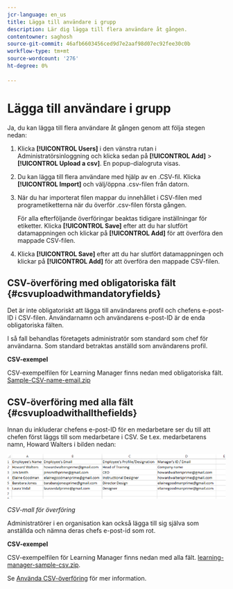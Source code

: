 ```yaml
---
jcr-language: en_us
title: Lägga till användare i grupp
description: Lär dig lägga till flera användare åt gången.
contentowner: saghosh
source-git-commit: 46afb6603456ced9d7e2aaf98d07ec92fee30c0b
workflow-type: tm+mt
source-wordcount: '276'
ht-degree: 0%

---
```




# Lägga till användare i grupp

Ja, du kan lägga till flera användare åt gången genom att följa stegen nedan:

1. Klicka **[!UICONTROL Users]** i den vänstra rutan i Administratörsinloggning och klicka sedan på **[!UICONTROL Add]** > **[!UICONTROL Upload a csv]**. En popup-dialogruta visas.

1. Du kan lägga till flera användare med hjälp av en .CSV-fil. Klicka **[!UICONTROL Import]** och välj/öppna .csv-filen från datorn.

1. När du har importerat filen mappar du innehållet i CSV-filen med programetiketterna när du överför .csv-filen första gången.

   För alla efterföljande överföringar beaktas tidigare inställningar för etiketter. Klicka **[!UICONTROL Save]** efter att du har slutfört datamappningen och klickar på **[!UICONTROL Add]** för att överföra den mappade CSV-filen.

1. Klicka **[!UICONTROL Save]** efter att du har slutfört datamappningen och klickar på **[!UICONTROL Add]** för att överföra den mappade CSV-filen.

## CSV-överföring med obligatoriska fält {#csvuploadwithmandatoryfields}

Det är inte obligatoriskt att lägga till användarens profil och chefens e-post-ID i CSV-filen. Användarnamn och användarens e-post-ID är de enda obligatoriska fälten.

I så fall behandlas företagets administratör som standard som chef för användarna. Som standard betraktas anställd som användarens profil.

**CSV-exempel**

CSV-exempelfilen för Learning Manager finns nedan med obligatoriska fält.
[Sample-CSV-name-email.zip](assets/sample-csv-name-email.zip)

## CSV-överföring med alla fält {#csvuploadwithallthefields}

Innan du inkluderar chefens e-post-ID för en medarbetare ser du till att chefen först läggs till som medarbetare i CSV. Se t.ex. medarbetarens namn, Howard Walters i bilden nedan:

![](assets/csv-example.png)

*CSV-mall för överföring*

Administratörer i en organisation kan också lägga till sig själva som anställda och nämna deras chefs e-post-id som rot.

**CSV-exempel**

CSV-exempelfilen för Learning Manager finns nedan med alla fält.
[learning-manager-sample-csv.zip](assets/learning-manager-sample-csv.zip).

Se  [Använda CSV-överföring](/help/migrated/administrators/feature-summary/add-users-user-groups.md) för mer information.
